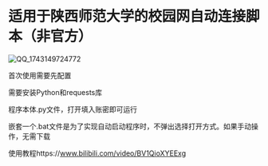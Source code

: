 # 适用于陕西师范大学的校园网自动连接脚本（非官方）

![QQ_1743149724772](https://github.com/user-attachments/assets/1104080e-924e-4bd9-8c91-88695e605f6f)

首次使用需要先配置

需要安装Python和requests库

程序本体.py文件，打开填入账密即可运行

嵌套一个.bat文件是为了实现自动启动程序时，不弹出选择打开方式。如果手动操作，无需下载

使用教程https://www.bilibili.com/video/BV1QioXYEExg
